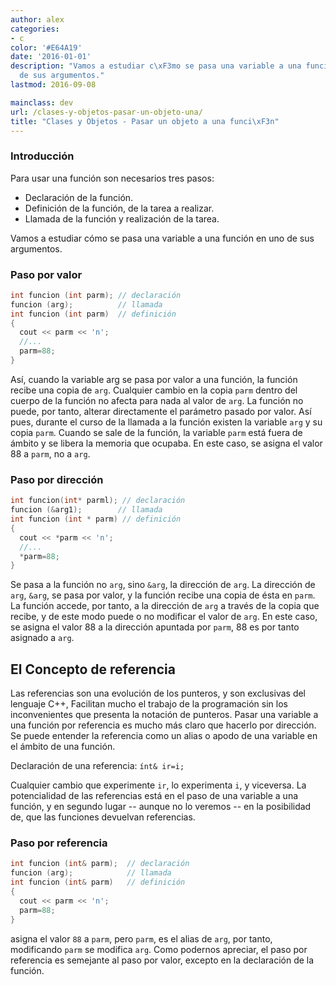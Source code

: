```yaml
---
author: alex
categories:
- c
color: '#E64A19'
date: '2016-01-01'
description: "Vamos a estudiar c\xF3mo se pasa una variable a una funci\xF3n en uno
  de sus argumentos."
lastmod: 2016-09-08

mainclass: dev
url: /clases-y-objetos-pasar-un-objeto-una/
title: "Clases y Objetos - Pasar un objeto a una funci\xF3n"
---
```


### Introducción

Para usar una función son necesarios tres pasos:

* Declaración de la función.
* Definición de la función, de la tarea a realizar.
* Llamada de la función y realización de la tarea.

<!--more--><!--ad-->

Vamos a estudiar cómo se pasa una variable a una función en uno de sus argumentos.

### Paso por valor

```cpp
int funcion (int parm); // declaración
funcion (arg);          // llamada
int funcion (int parm)  // definición
{
  cout << parm << 'n';
  //...
  parm=88;
}
```

Así, cuando la variable arg se pasa por valor a una función, la función recibe una copia de `arg`. Cualquier cambio en la copia `parm` dentro del cuerpo de la función no afecta para nada al valor de `arg`. La función no puede, por tanto, alterar directamente el parámetro pasado por valor. Así pues, durante el curso de la llamada a la función existen la variable `arg` y su copia `parm`. Cuando se sale de la función, la variable `parm` está fuera de ámbito y se libera la memoria que ocupaba. En este caso, se asigna el valor 88 a `parm`, no a `arg`.

### Paso por dirección

```cpp
int funcion(int* parml); // declaración
funcion (&arg1);        // llamada
int funcion (int * parm) // definición
{
  cout << *parm << 'n';
  //...
  *parm=88;
}
```

Se pasa a la función no `arg`, sino `&arg`, la dirección de `arg`. La dirección de `arg`, `&arg`, se pasa por valor, y la función recibe una copia de ésta en `parm`. La función accede, por tanto, a la dirección de `arg` a través de la copia que recibe, y de este modo puede o no modificar el valor de `arg`. En este caso, se asigna el valor 88 a la dirección apuntada por `parm`, 88 es por tanto asignado a `arg`.

## El Concepto de referencia

Las referencias son una evolución de los punteros, y son exclusivas del lenguaje C++, Facilitan mucho el trabajo de la programación sin los inconvenientes que presenta la notación de punteros. Pasar una variable a una función por referencia es mucho más claro que hacerlo por dirección. Se puede entender la referencia como un alias o apodo de una variable en el ámbito de una función.

Declaración de una referencia: `ínt& ir=i;`

Cualquier cambio que experimente `ir`, lo experimenta `i`, y viceversa. La potencialidad de las referencias está en el paso de una variable a una función, y en segundo lugar -- aunque no lo veremos -- en la posibilidad de, que las funciones devuelvan referencias.

### Paso por referencia

```cpp
int funcion (int& parm);  // declaración
funcion (arg);            // llamada
int funcion (int& parm)   // definición
{
  cout << parm << 'n';
  parm=88;
}
```

asigna el valor `88` a `parm`, pero `parm`, es el alias de `arg`, por tanto, modificando `parm` se modifica `arg`. Como podernos apreciar, el paso por referencia es semejante al paso por valor, excepto en la declaración de la función.
